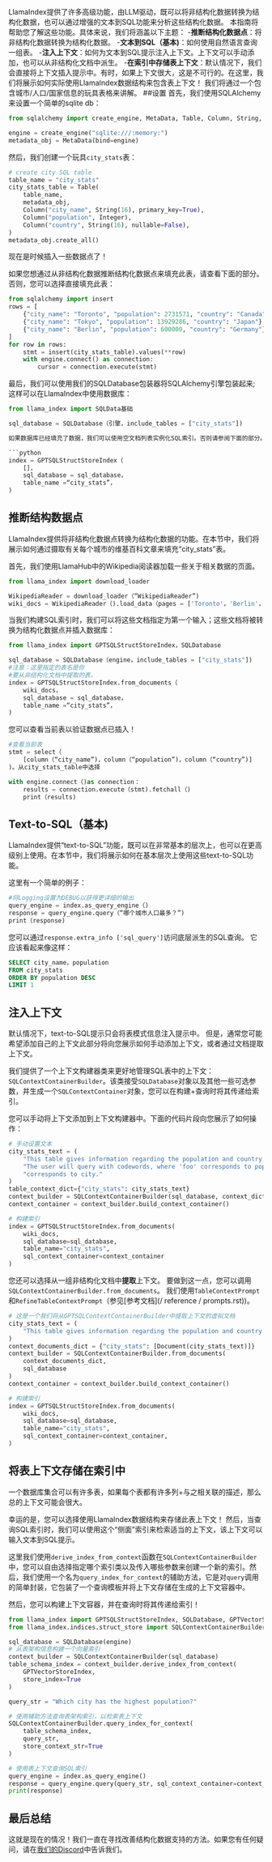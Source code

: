 LlamaIndex提供了许多高级功能，由LLM驱动，既可以将非结构化数据转换为结构化数据，也可以通过增强的文本到SQL功能来分析这些结构化数据。
本指南将帮助您了解这些功能。具体来说，我们将涵盖以下主题：
-**推断结构化数据点**：将非结构化数据转换为结构化数据。
-**文本到SQL（基本)**：如何使用自然语言查询一组表。
-**注入上下文**：如何为文本到SQL提示注入上下文。上下文可以手动添加，也可以从非结构化文档中派生。
-**在索引中存储表上下文**：默认情况下，我们会直接将上下文插入提示中。有时，如果上下文很大，这是不可行的。在这里，我们将展示如何实际使用LlamaIndex数据结构来包含表上下文！
我们将通过一个包含城市/人口/国家信息的玩具表格来讲解。
##设置
首先，我们使用SQLAlchemy来设置一个简单的sqlite db：
```python
from sqlalchemy import create_engine, MetaData, Table, Column, String, Integer, select, column

engine = create_engine("sqlite:///:memory:")
metadata_obj = MetaData(bind=engine)

```

然后，我们创建一个玩具`city_stats`表：
```python
# create city SQL table
table_name = "city_stats"
city_stats_table = Table(
    table_name,
    metadata_obj,
    Column("city_name", String(16), primary_key=True),
    Column("population", Integer),
    Column("country", String(16), nullable=False),
)
metadata_obj.create_all()
```

现在是时候插入一些数据点了！

如果您想通过从非结构化数据推断结构化数据点来填充此表，请查看下面的部分。否则，您可以选择直接填充此表：

```python
from sqlalchemy import insert
rows = [
    {"city_name": "Toronto", "population": 2731571, "country": "Canada"},
    {"city_name": "Tokyo", "population": 13929286, "country": "Japan"},
    {"city_name": "Berlin", "population": 600000, "country": "Germany"},
]
for row in rows:
    stmt = insert(city_stats_table).values(**row)
    with engine.connect() as connection:
        cursor = connection.execute(stmt)
```

最后，我们可以使用我们的SQLDatabase包装器将SQLAlchemy引擎包装起来;
这样可以在LlamaIndex中使用数据库：

```python
from llama_index import SQLData基础

sql_database = SQLDatabase（引擎，include_tables = ["city_stats"])

如果数据库已经填充了数据，我们可以使用空文档列表实例化SQL索引。否则请参阅下面的部分。

```python
index = GPTSQLStructStoreIndex（
    []，
    sql_database = sql_database，
    table_name =“city_stats”，
)
```

## 推断结构数据点

LlamaIndex提供将非结构化数据点转换为结构化数据的功能。在本节中，我们将展示如何通过摄取有关每个城市的维基百科文章来填充“city_stats”表。

首先，我们使用LlamaHub中的Wikipedia阅读器加载一些关于相关数据的页面。

```python
from llama_index import download_loader

WikipediaReader = download_loader（“WikipediaReader”)
wiki_docs = WikipediaReader（).load_data（pages = ['Toronto'，'Berlin'，'Tokyo'])

```

当我们构建SQL索引时，我们可以将这些文档指定为第一个输入；这些文档将被转换为结构化数据点并插入数据库：

```python
from llama_index import GPTSQLStructStoreIndex，SQLDatabase

sql_database = SQLDatabase（engine，include_tables = ["city_stats"])
#注意：这里指定的表名是你
#要从非结构化文档中提取的表。
index = GPTSQLStructStoreIndex.from_documents（
    wiki_docs，
    sql_database = sql_database，
    table_name =“city_stats”，
)
```

您可以查看当前表以验证数据点已插入！

```python
#查看当前表
stmt = select（
    [column（“city_name”)，column（“population”)，column（“country”)]
)。从city_stats_table中选择

with engine.connect（)as connection：
    results = connection.execute（stmt).fetchall（)
    print（results)
```

## Text-to-SQL（基本)

LlamaIndex提供“text-to-SQL”功能，既可以在非常基本的层次上，也可以在更高级别上使用。在本节中，我们将展示如何在基本层次上使用这些text-to-SQL功能。

这里有一个简单的例子：

```python
#将Logging设置为DEBUG以获得更详细的输出
query_engine = index.as_query_engine（)
response = query_engine.query（“哪个城市人口最多？”)
print（response)

```

您可以通过`response.extra_info ['sql_query']`访问底层派生的SQL查询。
它应该看起来像这样：
```sql
SELECT city_name，population
FROM city_stats
ORDER BY population DESC
LIMIT 1
```

## 注入上下文

默认情况下，text-to-SQL提示只会将表模式信息注入提示中。
但是，通常您可能希望添加自己的上下文此部分将向您展示如何手动添加上下文，或者通过文档提取上下文。

我们提供了一个上下文构建器类来更好地管理SQL表中的上下文：`SQLContextContainerBuilder`。该类接受`SQLDatabase`对象以及其他一些可选参数，并生成一个`SQLContextContainer`对象，您可以在构建+查询时将其传递给索引。

您可以手动将上下文添加到上下文构建器中。下面的代码片段向您展示了如何操作：

```python
# 手动设置文本
city_stats_text = (
    "This table gives information regarding the population and country of a given city.\n"
    "The user will query with codewords, where 'foo' corresponds to population and 'bar'"
    "corresponds to city."
)
table_context_dict={"city_stats": city_stats_text}
context_builder = SQLContextContainerBuilder(sql_database, context_dict=table_context_dict)
context_container = context_builder.build_context_container()

# 构建索引
index = GPTSQLStructStoreIndex.from_documents(
    wiki_docs,
    sql_database=sql_database,
    table_name="city_stats",
    sql_context_container=context_container
)
```

您还可以选择从一组非结构化文档中**提取**上下文。
要做到这一点，您可以调用`SQLContextContainerBuilder.from_documents`。
我们使用`TableContextPrompt`和`RefineTableContextPrompt`（参见[参考文档](/ reference / prompts.rst))。

```python
# 这是一个我们将从GPTSQLContextContainerBuilder中提取上下文的虚拟文档
city_stats_text = (
    "This table gives information regarding the population and country of a given city.\n"
)
context_documents_dict = {"city_stats": [Document(city_stats_text)]}
context_builder = SQLContextContainerBuilder.from_documents(
    context_documents_dict,
    sql_database
)
context_container = context_builder.build_context_container()

# 构建索引
index = GPTSQLStructStoreIndex.from_documents(
    wiki_docs,
    sql_database=sql_database,
    table_name="city_stats",
    sql_context_container=context_container,
)
```

## 将表上下文存储在索引中

一个数据库集合可以有许多表，如果每个表都有许多列+与之相关联的描述，那么总的上下文可能会很大。

幸运的是，您可以选择使用LlamaIndex数据结构来存储此表上下文！
然后，当查询SQL索引时，我们可以使用这个“侧面”索引来检索适当的上下文，该上下文可以输入文本到SQL提示。

这里我们使用`derive_index_from_context`函数在`SQLContextContainerBuilder`中，您可以自由选择指定哪个索引类以及传入哪些参数来创建一个新的索引。然后，我们使用一个名为`query_index_for_context`的辅助方法，它是对`query`调用的简单封装，它包装了一个查询模板并将上下文存储在生成的上下文容器中。

然后，您可以构建上下文容器，并在查询时将其传递给索引！

```python
from llama_index import GPTSQLStructStoreIndex, SQLDatabase, GPTVectorStoreIndex
from llama_index.indices.struct_store import SQLContextContainerBuilder

sql_database = SQLDatabase(engine)
# 从表架构信息构建一个向量索引
context_builder = SQLContextContainerBuilder(sql_database)
table_schema_index = context_builder.derive_index_from_context(
    GPTVectorStoreIndex,
    store_index=True
)

query_str = "Which city has the highest population?"

# 使用辅助方法查询表架构索引，以检索表上下文
SQLContextContainerBuilder.query_index_for_context(
    table_schema_index,
    query_str,
    store_context_str=True
)

# 使用表上下文查询SQL索引
query_engine = index.as_query_engine()
response = query_engine.query(query_str, sql_context_container=context_container)
print(response)

```

## 最后总结

这就是现在的情况！我们一直在寻找改善结构化数据支持的方法。如果您有任何疑问，请在[我们的Discord](https://discord.gg/dGcwcsnxhU)中告诉我们。